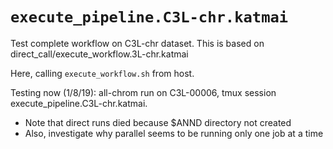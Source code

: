 # `execute_pipeline.C3L-chr.katmai`

Test complete workflow on C3L-chr dataset.  This is based on direct_call/execute_workflow.3L-chr.katmai

Here, calling `execute_workflow.sh` from host.

Testing now (1/8/19): all-chrom run on C3L-00006, tmux session execute_pipeline.C3L-chr.katmai.  
* Note that direct runs died because $ANND directory not created
* Also, investigate why parallel seems to be running only one job at a time


